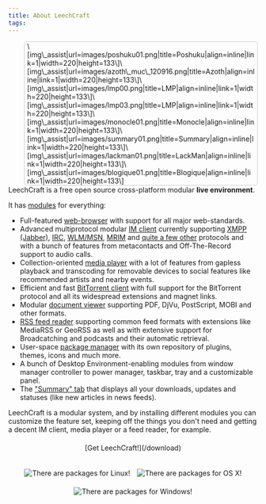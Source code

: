 ```yaml
---
title: About LeechCraft
tags: 
---
```


<style type="text/css">
.mainshots {
    width: 40%;
    min-width: 460px;
    max-width: 1150px;
    float:right;
    margin-left: 4em;
    border-color: #CDCCCC;
    border-width: 1px;
    border-style: solid;
    border-radius: 5px;
    -moz-border-radius: 5px;
    padding-left: 5px;
    padding-right: 5px;
}

.mainshots img {
    margin: 0.1em;
}
</style>

<div class="mainshots">
\[img\_assist|url=images/poshuku01.png|title=Poshuku|align=inline|link=1|width=220|height=133\]\[img\_assist|url=images/azoth\_muc\_120916.png|title=Azoth|align=inline|link=1|width=220|height=133\]\[img\_assist|url=images/lmp00.png|title=LMP|align=inline|link=1|width=220|height=133\]\[img\_assist|url=images/lmp03.png|title=LMP|align=inline|link=1|width=220|height=133\]\[img\_assist|url=images/monocle01.png|title=Monocle|align=inline|link=1|width=220|height=133\]\[img\_assist|url=images/summary01.png|title=Summary|align=inline|link=1|width=220|height=133\]\[img\_assist|url=images/lackman01.png|title=LackMan|align=inline|link=1|width=220|height=133\]\[img\_assist|url=images/blogique01.png|title=Blogique|align=inline|link=1|width=220|height=133\]
</div>

LeechCraft is a free open source cross-platform modular **live environment**.

<style media="all" type="text/css">
.downbutton a {
    display: inline;
    background-image: linear-gradient(top, #8692a7 60%, #282e39 100%);
    background-image: -o-linear-gradient(top, #8692a7 60%, #282e39 100%);
    background-image: -moz-linear-gradient(top, #8692a7 60%, #282e39 100%);
    background-image: -webkit-linear-gradient(top, #8692a7 60%, #282e39 100%);
    background-image: -ms-linear-gradient(top, #8692a7 60%, #282e39 100%);
    background-image: -webkit-gradient(linear, left top, left bottom, color-stop(0.6, #8692a7), color-stop(1, #282e39));
    padding: 15px;
    text-decoration: none;
    color: #eeeeee;
    font-family: sans-serif;
    font-size: 1.1em;
    text-transform: uppercase;
    border-radius: 5px;
    -moz-border-radius: 5px;
    font-weight: bold;
}

.downbutton img {
    margin-top: 20px;
    margin-left: 0.5em;
    margin-right: 0.5em;
}

.downbutton {
    margin-top: 20px;
    margin-bottom: 15px;
    text-align: center;
}
</style>

It has [modules](/plugins) for everything:

- Full-featured [web-browser](/plugins-poshuku) with support for all
  major web-standards.
- Advanced multiprotocol modular [IM client](/plugins-azoth) currently
  supporting [XMPP (Jabber)](/plugins-azoth-xoox),
  [IRC](/plugins-azoth-acetamide), [WLM/MSN](/plugins-azoth-zheet),
  [MRIM](/plugins-azoth-vader) and [quite a few
  other](/plugins-azoth-astrality) protocols and with a bunch of
  features from metacontacts and Off-The-Record support to
  audio calls.
- Collection-oriented [media player](/plugins-lmp) with a lot of
  features from gapless playback and transcoding for removable devices
  to social features like recommended artists and nearby events.
- Efficient and fast [BitTorrent client](/plugins-bittorrent) with
  full support for the BitTorrent protocol and all its widespread
  extensions and magnet links.
- Modular [document viewer](/plugins-monocle) supporting PDF, DjVu,
  PostScript, MOBI and other formats.
- [RSS feed reader](/plugins-aggregator) supporting common feed
  formats with extensions like MediaRSS or GeoRSS as well as with
  extensive support for Broadcatching and podcasts and their
  automatic retrieval.
- User-space [package manager](/plugins-lackman) with its own
  repository of plugins, themes, icons and much more.
- A bunch of Desktop Environment-enabling modules from window
  manager controller to power manager, taskbar, tray and a
  customizable panel.
- The ["Summary" tab](/plugins-summary) that displays all your
  downloads, updates and statuses (like new articles in
  news feeds).

LeechCraft is a modular system, and by installing different modules you
can customize the feature set, keeping off the things you don't need and
getting a decent IM client, media player or a feed reader, for example.

<div class="downbutton">
[Get LeechCraft!](/download)

![There are packages for Linux!](https://files.leechcraft.org/imgs/distro_logos/Linux_24.png)![There are packages for OS X!](https://files.leechcraft.org/imgs/distro_logos/mac_osx_24.png)![There are packages for Windows!](https://files.leechcraft.org/imgs/distro_logos/Windows_24.png)
</div>

<div style="clear:both">
</div>
